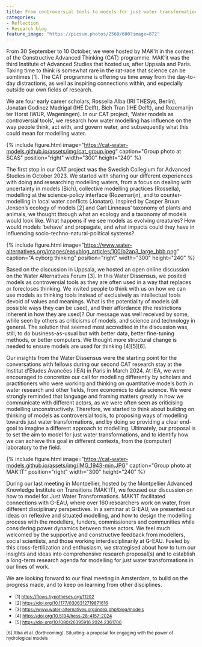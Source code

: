 ```yaml
---
title: From controversial tools to models for just water transformations
categories:
- Reflection
- Research blog
feature_image: "https://picsum.photos/2560/600?image=872"
---
```


From 30 September to 10 October, we were hosted by MAK’it in the context of the Constructive Advanced Thinking (CAT) programme. MAK’it was the third Institute of Advanced Studies that hosted us, after Uppsala and Paris. Taking time to think is somewhat rare in the rat-race that science can be somtimes [1]. The CAT programme is offering us time away from the day-to-day distractions, as well as inspiring connections within, and especially outside our own fields of research.

<!-- more -->

We are four early career scholars, Rossella Alba (IRI THESys, Berlin), Jonatan Godinez Madrigal (IHE Delft), Bich Tran (IHE Delft), and Rozemarijn ter Horst (WUR, Wageningen). In our CAT project, ‘Water models as controversial tools’, we research how water modelling has influence on the way people think, act with, and govern water, and subsequently what this could mean for modelling water. 

<!-- more -->

{% include figure.html image="https://cat-water-models.github.io/assets/img/cat_group.jpeg" caption="Group photo at SCAS" position="right" width="300" height="240" %}

The first stop in our CAT project was the Swedish Collegium for Advanced Studies in October 2023. We started with sharing our different experiences with doing and researching  modelling waters, from a focus on dealing with uncertainty in models (Bich), collective modelling practices (Rossella), modelling at the science-policy interface (Rozemarijn), and to counter-modelling in local water conflicts (Jonatan). Inspired by Casper Bruun Jensen’s ecology of models [2] and Carl Linneaus’ taxonomy of plants and animals, we thought through what an ecology and a taxonomy of models would look like. What happens if we see models as evolving creatures? How would models ‘behave’ and propagate, and what impacts could they have in influencing socio-techno-natural-political systems? 

<!-- more -->

{% include figure.html image="https://www.water-alternatives.org/images/easyblog_articles/100/b2ap3_large_bbb.png" caption="A cyborg thinking" position="right" width="300" height="240" %}

Based on the discussion in Uppsala, we hosted an open online discussion on the Water Alternatives Forum [3]. In this Water Dissensus, we posited models as controversial tools as they are often used in a way that replaces or forecloses thinking. We invited people to think with us on how we can use models as thinking tools instead of exclusively as intellectual tools devoid of values and meanings. What is the  potentiality of models (all possible ways they can be used), and their affordance (the restrictions inherent in how they are used)? Our message was well received by some, while seen by others as criticisms of models, and science and technology in general. The solution that seemed most accredited in  the discussion was, still, to do business-as-usual but with better data, better fine-tuning methods, or better computers. We thought more structural change is needed to ensure models are used for thinking [4][5][6].

<!-- more -->

Our insights from the Water Dissensus were the starting point for the conversations with fellows during our second CAT research stay at the Institut d’Etudes Avancées (IEA) in Paris in March 2024. At IEA, we were encouraged to concretize our call for modelling differently by scholars and practitioners who were working and thinking on quantitative models both in water research and other fields, from economics to data science. We were strongly reminded that language and framing matters greatly in how we communicate with different actors, as we were often seen as criticising modelling unconstructively. Therefore, we started to think about building on thinking of models as controversial tools, to proposing ways of modelling towards just water transformations, and by doing so providing a clear end- goal to imagine a different approach to modelling. Ultimately, our proposal is to set the aim to model for just water transformations, and to identify how we can achieve this goal in different contexts, from the (computer) laboratory to the field.

<!-- more -->

{% include figure.html image="https://cat-water-models.github.io/assets/img/IMG_1943-min.JPG" caption="Group photo at MAK’IT" position="right" width="300" height="240" %}

During our last meeting in Montpellier, hosted by the Montpellier Advanced Knowledge Institute on Transitions (MAK’IT), we focused our discussion on  how to model for Just Water Transformations. MAK’IT facilitated connections with G-EAU, where over 160 researchers work on water, from different disciplinary perspectives. In a seminar at G-EAU, we presented our ideas on reflexive and situated modelling, and how to design the modelling process with the modellers, funders, commissioners and communities while considering power dynamics between these actors. We feel much welcomed by the supportive and constructive feedback from modellers, social scientists, and those working interdisciplinarily at G-EAU. Fueled by this cross-fertilization and enthusiasm, we strategised about how to turn our insights and ideas into comprehensive research proposal(s) and to establish a long-term research agenda for modelling for just water transformations in our lines of work.

<!-- more -->

We are looking forward to our final meeting in Amsterdam, to build on the progress made, and to keep on learning from other disciplines.

<!-- more -->
* <small>[1] https://flows.hypotheses.org/11202 </small>
* <small>[2] https://doi.org/10.1177/0306312719871616 </small>
* <small>[3] https://www.water-alternatives.org/index.php/blog/models </small>
* <small>[4] https://doi.org/10.5194/hess-28-4157-2024 </small>
* <small>[5] https://doi.org/10.1080/26395916.2024.2361706 </small>

<small>[6] Alba et al. (forthcoming). Situating: a proposal for engaging with the power of hydrological models </small>

